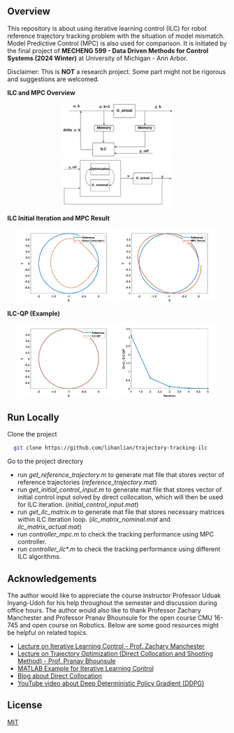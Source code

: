 
## Overview

This repository is about using iterative learning control (ILC) for robot reference trajectory tracking problem with the situation of model mismatch. Model Predictive Control (MPC) is also used for comparison. It is initiated by the final project of **MECHENG 599 - Data Driven Methods for Control Systems (2024 Winter)** at University of Michigan - Ann Arbor.

Disclaimer: This is **NOT** a research project. Some part might not be rigorous and suggestions are welcomed.

**ILC and MPC Overview**
<!-- ![ILC Block Diagram](https://github.com/lihanlian/trajectory-tracking-ilc/blob/main/figs/ilc-block-diagram.png) -->
<p align="center">
  <img alt="Image 1" src="https://github.com/lihanlian/trajectory-tracking-ilc/blob/main/figs/ilc-block-diagram.png" width="50%" />
  <img alt="Image 2" src="https://github.com/lihanlian/trajectory-tracking-ilc/blob/main/figs/mpc-block-diagram.png" width="50%" />
</p>

**ILC Initial Iteration and MPC Result**
<!-- ![ilc-qp](https://github.com/lihanlian/trajectory-tracking-ilc/blob/main/figs/trajectory_after_ilc-qp.png) -->
<p align="center">
  <img alt="Image 1" src="https://github.com/lihanlian/trajectory-tracking-ilc/blob/main/figs/trajectory_before_ilc.png" width="45%" />
  <img alt="Image 2" src="https://github.com/lihanlian/trajectory-tracking-ilc/blob/main/figs/trajectory_after_mpc-2d.png" width="45%" />
</p>

**ILC-QP (Example)**
<!-- ![ilc-qp](https://github.com/lihanlian/trajectory-tracking-ilc/blob/main/figs/trajectory_after_ilc-qp.png) -->
<p align="center">
  <img alt="Image 1" src="https://github.com/lihanlian/trajectory-tracking-ilc/blob/main/figs/trajectory_after_ilc-qp.png" width="45%" />
  <img alt="Image 2" src="https://github.com/lihanlian/trajectory-tracking-ilc/blob/main/figs/error_convergence_ilc-qp.png" width="45%" />
</p>

## Run Locally

Clone the project

```bash
  git clone https://github.com/lihanlian/trajectory-tracking-ilc
```

Go to the project directory
 - run _get_reference_trajectory.m_ to generate mat file that stores vector of reference trajectories (_reference_trajectory.mat_)
 - run _get_initial_control_input.m_ to generate mat file that stores vector of initial control input solved by direct collocation, which will then be used for ILC iteration. (_initial_control_input.mat_)
 - run _get_ilc_matrix.m_ to generate mat file that stores necessary matrices within ILC iteration loop. (_ilc_matrix_nominal.mat_ and _ilc_matrix_actual.mat_)
 - run _controller_mpc.m_ to check the tracking performance using MPC controller.
 - run _controller_ilc_*._m_ to check the tracking performance using different ILC algorithms.


## Acknowledgements
The author would like to appreciate the course instructor Professor Uduak Inyang-Udoh for his help throughout the semester and discussion during office hours. The author would also like to thank Professor Zachary Manchester and Professor Pranav Bhounsule for the open course CMU 16-745 and open course on Robotics. Below are some good resources might be helpful on related topics.
 - [Lecture on Iterative Learning Control - Prof. Zachary Manchester](https://www.youtube.com/watch?v=JXZbrzJiUo4&list=PLZnJoM76RM6KugDT9sw5zhAmqKnGeoLRa&index=29)
 - [Lecture on Trajectory Optimization (Direct Collocation and Shooting Method) - Prof. Pranav Bhounsule](https://github.com/matiassingers/awesome-readme)
 - [MATLAB Example for Iterative Learning Control](https://www.mathworks.com/help/slcontrol/ug/model-free-iterative-learning-control-of-siso-system.html)
 - [Blog about Direct Collocation](https://sam.pfrommer.us/tutorial-direct-collocation-trajectory-optimization-with-matlab)
- [YouTube video about Deep Deterministic Policy Gradient (DDPG)](https://www.youtube.com/watch?v=oydExwuuUCw&t=282s&ab_channel=AylwinWei)


## License

[MIT](https://github.com/lihanlian/trajectory-tracking-ilc/blob/main/LICENSE)